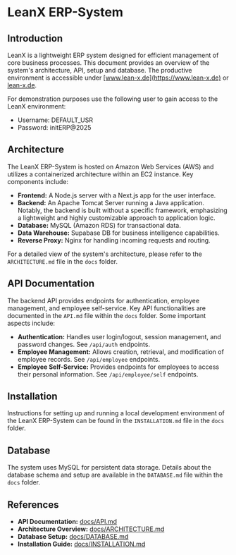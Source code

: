 # LeanX ERP-System

## Introduction

LeanX is a lightweight ERP system designed for efficient management of core business processes. This document provides an overview of the system's architecture, API, setup and database.
The productive environment is accessible under [www.lean-x.de](https://www.lean-x.de) or [lean-x.de](https://lean-x.de).

For demonstration purposes use the following user to gain access to the LeanX environment:

- Username: DEFAULT_USR
- Password: initERP@2025

## Architecture

The LeanX ERP-System is hosted on Amazon Web Services (AWS) and utilizes a containerized architecture within an EC2 instance. Key components include:

* **Frontend:** A Node.js server with a Next.js app for the user interface.
* **Backend:** An Apache Tomcat Server running a Java application. Notably, the backend is built without a specific framework, emphasizing a lightweight and highly customizable approach to application logic.
* **Database:** MySQL (Amazon RDS) for transactional data.
* **Data Warehouse:** Supabase DB for business intelligence capabilities.
* **Reverse Proxy:** Nginx for handling incoming requests and routing.

For a detailed view of the system's architecture, please refer to the `ARCHITECTURE.md` file in the `docs` folder.

## API Documentation

The backend API provides endpoints for authentication, employee management, and employee self-service. Key API functionalities are documented in the `API.md` file within the `docs` folder. Some important aspects include:

* **Authentication:** Handles user login/logout, session management, and password changes. See `/api/auth` endpoints.
* **Employee Management:** Allows creation, retrieval, and modification of employee records. See `/api/employee` endpoints.
* **Employee Self-Service:** Provides endpoints for employees to access their personal information. See `/api/employee/self` endpoints.

## Installation

Instructions for setting up and running a local development environment of the LeanX ERP-System can be found in the `INSTALLATION.md` file in the `docs` folder.

## Database

The system uses MySQL for persistent data storage. Details about the database schema and setup are available in the `DATABASE.md` file within the `docs` folder.

## References

* **API Documentation:** [docs/API.md](docs/API.md)
* **Architecture Overview:** [docs/ARCHITECTURE.md](docs/ARCHITECTURE.md)
* **Database Setup:** [docs/DATABASE.md](docs/DATABASE.md)
* **Installation Guide:** [docs/INSTALLATION.md](docs/INSTALLATION.md)

